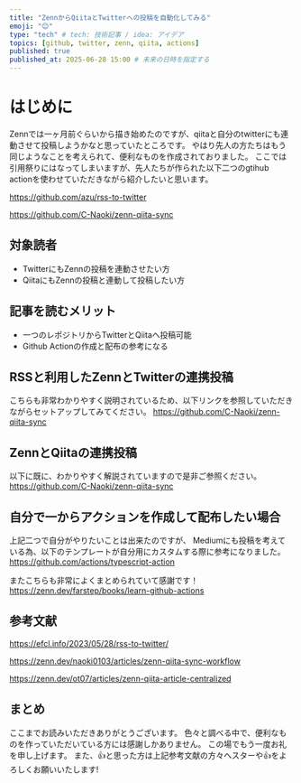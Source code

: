 ```yaml
---
title: "ZennからQiitaとTwitterへの投稿を自動化してみる"
emoji: "😊"
type: "tech" # tech: 技術記事 / idea: アイデア
topics: [github, twitter, zenn, qiita, actions]
published: true
published_at: 2025-06-28 15:00 # 未来の日時を指定する
---
```


# はじめに
Zennでは一ヶ月前ぐらいから描き始めたのですが、qiitaと自分のtwitterにも連動させて投稿しようかなと思っていたところです。
やはり先人の方たちはもう同じようなことを考えられて、便利なものを作成されておりました。
ここでは引用祭りにはなってしまいますが、先人たちが作られた以下二つのgtihub actionを使わせていただきながら紹介したいと思います。

https://github.com/azu/rss-to-twitter

https://github.com/C-Naoki/zenn-qiita-sync

## 対象読者
- TwitterにもZennの投稿を連動させたい方
- QiitaにもZennの投稿と連動して投稿したい方

## 記事を読むメリット
- 一つのレポジトリからTwitterとQiitaへ投稿可能
- Github Actionの作成と配布の参考になる

## RSSと利用したZennとTwitterの連携投稿
こちらも非常わかりやすく説明されているため、以下リンクを参照していただきながらセットアップしてみてください。
https://github.com/C-Naoki/zenn-qiita-sync

## ZennとQiitaの連携投稿
以下に既に、わかりやすく解説されていますので是非ご参照ください。
https://github.com/C-Naoki/zenn-qiita-sync

## 自分で一からアクションを作成して配布したい場合
上記二つで自分がやりたいことは出来たのですが、
Mediumにも投稿を考えている為、以下のテンプレートが自分用にカスタムする際に参考になりました。
https://github.com/actions/typescript-action

またこちらも非常によくまとめられていて感謝です！
https://zenn.dev/farstep/books/learn-github-actions


## 参考文献

https://efcl.info/2023/05/28/rss-to-twitter/

https://zenn.dev/naoki0103/articles/zenn-qiita-sync-workflow

https://zenn.dev/ot07/articles/zenn-qiita-article-centralized

## まとめ
ここまでお読みいただきありがとうございます。
色々と調べる中で、便利なものを作っていただいている方には感謝しかありません。
この場でもう一度お礼を申し上げます。
また、👍と思った方は上記参考文献の方々へスターや👍をよろしくお願いいたします!
